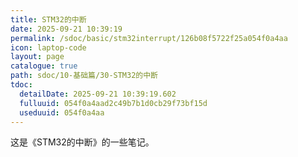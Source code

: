 ```yaml
---
title: STM32的中断
date: 2025-09-21 10:39:19
permalink: /sdoc/basic/stm32interrupt/126b08f5722f25a054f0a4aa
icon: laptop-code
layout: page
catalogue: true
path: sdoc/10-基础篇/30-STM32的中断
tdoc:
  detailDate: 2025-09-21 10:39:19.602
  fulluuid: 054f0a4aad2c49b7b1d0cb29f73bf15d
  useduuid: 054f0a4aa
---
```


这是《STM32的中断》的一些笔记。
